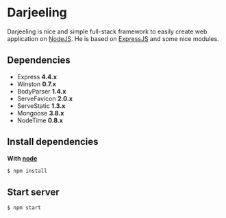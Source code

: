 Darjeeling
==========

Darjeeling is nice and simple full-stack framework to easily create web application on [NodeJS](http://nodejs.org). He is based on [ExpressJS](http://expressjs.com/) and some nice modules.

## Dependencies
- Express **4.4.x**
- Winston **0.7.x**
- BodyParser **1.4.x**
- ServeFavicon **2.0.x**
- ServeStatic **1.3.x**
- Mongoose **3.8.x**
- NodeTime **0.8.x**

## Install dependencies
**With [node](http://nodejs.org)**

``` sh
$ npm install
```

## Start server
``` sh
$ npm start
```
